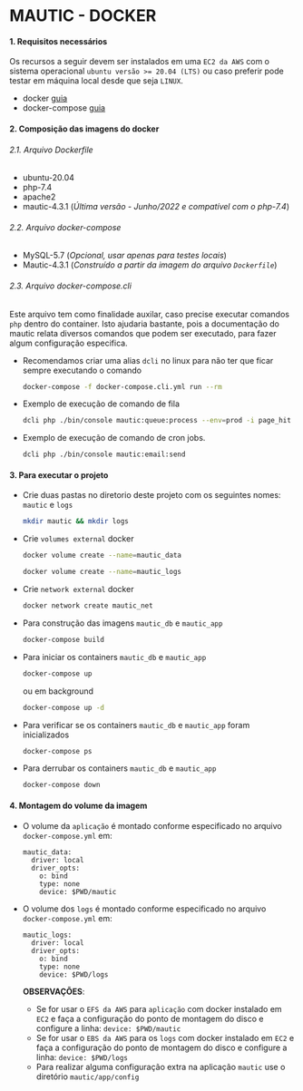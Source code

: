 # MAUTIC - DOCKER

#### 1. Requisitos necessários 

Os recursos a seguir devem ser instalados em uma `EC2 da AWS` com o sistema operacional `ubuntu versão >= 20.04 (LTS)` ou caso preferir pode testar em máquina local desde que seja `LINUX`.
- docker [guia](https://docs.docker.com/engine/install/ubuntu)
- docker-compose [guia](https://github.com/Yelp/docker-compose/blob/master/docs/install.md)

#### 2.  Composição das imagens do docker

###### 2.1. Arquivo Dockerfile
  - ubuntu-20.04
  - php-7.4
  - apache2
  - mautic-4.3.1 (*Última versão - Junho/2022 e compatível com o php-7.4*)

###### 2.2. Arquivo docker-compose
  - MySQL-5.7 (*Opcional, usar apenas para testes locais*)
  - Mautic-4.3.1 (*Construído a partir da imagem do arquivo `Dockerfile`*)

###### 2.3. Arquivo docker-compose.cli

Este arquivo tem como finalidade auxilar, caso precise executar comandos `php` dentro do container. Isto ajudaria bastante, pois a documentação do mautic relata diversos comandos que podem ser executado, para fazer algum configuração especifica.
- Recomendamos criar uma alias `dcli` no linux para não ter que ficar sempre executando o comando
  ```bash
  docker-compose -f docker-compose.cli.yml run --rm
  ```

- Exemplo de execução de comando de fila
  ```bash
  dcli php ./bin/console mautic:queue:process --env=prod -i page_hit
  ```
- Exemplo de execução de comando de cron jobs.
  ```bash
  dcli php ./bin/console mautic:email:send
  ```

#### 3.  Para executar o projeto

* Crie duas pastas no diretorio deste projeto com os seguintes nomes: `mautic` e `logs`
  ```bash
  mkdir mautic && mkdir logs
  ```
  
* Crie `volumes external` docker
  ```bash
  docker volume create --name=mautic_data
  ```
  ```bash
  docker volume create --name=mautic_logs
  ```

* Crie `network external` docker
  ```bash
  docker network create mautic_net
  ```

* Para construção das imagens `mautic_db` e `mautic_app`
  ```bash
  docker-compose build
  ```

* Para iniciar os containers `mautic_db` e `mautic_app`
  ```bash
  docker-compose up
  ```
  ou em background
  ```bash
  docker-compose up -d
  ```

* Para verificar se os containers `mautic_db` e `mautic_app` foram inicializados
  ```bash
  docker-compose ps
  ```

* Para derrubar os containers `mautic_db` e `mautic_app`
  ```bash
  docker-compose down
  ```

#### 4.  Montagem do volume da imagem

- O volume da `aplicação` é montado conforme especificado no arquivo `docker-compose.yml` em:

    ```
    mautic_data:
      driver: local
      driver_opts:
        o: bind
        type: none
        device: $PWD/mautic
    ```
- O volume dos `logs` é montado conforme especificado no arquivo `docker-compose.yml` em:

    ```
    mautic_logs:
      driver: local
      driver_opts:
        o: bind
        type: none
        device: $PWD/logs
    ```
  **OBSERVAÇÕES**: 
  - Se for usar o `EFS da AWS` para `aplicação` com docker instalado em `EC2` e faça a configuração do ponto de montagem do disco e configure a linha: `device: $PWD/mautic`
  - Se for usar o `EBS da AWS` para os `logs` com docker instalado em `EC2` e faça a configuração do ponto de montagem do disco e configure a linha: `device: $PWD/logs`
  - Para realizar alguma configuração extra na aplicação `mautic` use o diretório `mautic/app/config`

